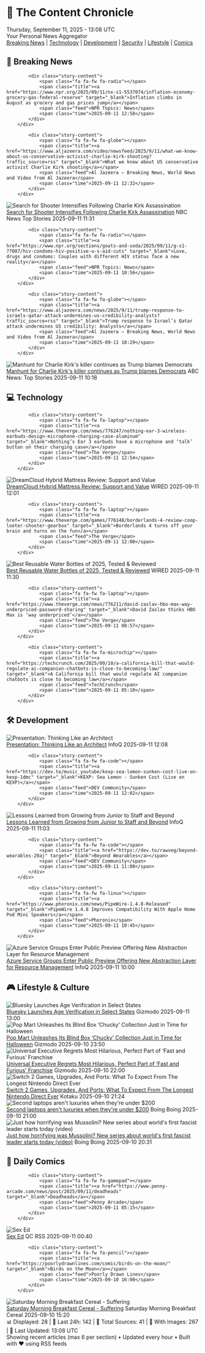 <!-- Processing 54 RSS feeds at 2025-09-11 13:07:47 UTC -->
<!-- Processing: XKCD -->
<!-- Processing: Poorly Drawn Lines -->
<!-- Processing: Garfield -->
<!-- Processing: Dilbert -->
<!-- Processing: Cyanide & Happiness -->
<!-- Processing: Questionable Content -->
<!-- Processing: Girl Genius -->
<!-- Processing: Al Jazeera Breaking News -->
<!-- Processing: NPR News -->
<!-- Processing: CBC News -->
<!-- Error processing https://rss.cbc.ca/lineup/topstories.xml: The read operation timed out -->
<!-- Processing: Reuters World News -->
<!-- Processing: ABC News Breaking -->
<!-- Processing: NBC News Breaking -->
<!-- Processing: The Verge -->
<!-- Processing: Ars Technica -->
<!-- Processing: WIRED -->
<!-- Processing: Slashdot -->
<!-- Processing: Lobsters Python -->
<!-- Processing: StackOverflow Blog -->
<!-- Processing: It's FOSS -->
<!-- Processing: OMG! Ubuntu -->
<!-- Processing: DistroWatch -->
<!-- Processing: GitLab Blog -->
<!-- Processing: InfoQ -->
<!-- Processing: Martin Fowler -->
<!-- Processing: Coding Horror -->
<!-- Processing: Gizmodo -->
<!-- Processing: Krebs on Security -->
<!-- Generated 7 new posts out of 28 feeds processed -->
<div class="newspaper-header">
    <h1 class="newspaper-title">📰 The Content Chronicle</h1>
    <div class="newspaper-date">Thursday, September 11, 2025 - 13:08 UTC</div>
    <div class="newspaper-subtitle">Your Personal News Aggregator</div>
</div>

<div class="newspaper-nav">
    <a href="#breaking">Breaking News</a> |
    <a href="#tech">Technology</a> |
    <a href="#dev">Development</a> |
    <a href="#security">Security</a> |
    <a href="#lifestyle">Lifestyle</a> |
    <a href="#webcomics">Comics</a>
</div>

<div class="news-section breaking-news" id="breaking">
<h2 class="section-header">🚨 Breaking News</h2>
<div class="stories-container">
<div class="story">
            
            <div class="story-content">
                <span class="fa fa-fw fa-radio"></span>
                <span class="title"><a href="https://www.npr.org/2025/09/11/nx-s1-5537074/inflation-economy-grocery-gas-federal-reserve" target="_blank">Inflation climbs in August as grocery and gas prices jump</a></span>
                <span class="feed">NPR Topics: News</span>
                <span class="time">2025-09-11 12:58</span>
            </div>
        </div>
<div class="story">
            
            <div class="story-content">
                <span class="fa fa-fw fa-globe"></span>
                <span class="title"><a href="https://www.aljazeera.com/video/newsfeed/2025/9/11/what-we-know-about-us-conservative-activist-charlie-kirk-shooting?traffic_source=rss" target="_blank">What we know about US conservative activist Charlie Kirk shooting</a></span>
                <span class="feed">Al Jazeera – Breaking News, World News and Video from Al Jazeera</span>
                <span class="time">2025-09-11 12:32</span>
            </div>
        </div>
<div class="story">
            <img src="https://media-cldnry.s-nbcnews.com/image/upload/t_fit_1500w/mpx/2704722219/2025_09/1757590290953_tdy_news_7a_winter_charlie_kirk_250911_1920x1080-e1d9z4.jpg" alt="Search for Shooter Intensifies Following Charlie Kirk Assassination" class="story-image" loading="lazy" onerror="this.style.display='none'">
            <div class="story-content">
                <span class="fa fa-fw fa-broadcast-tower"></span>
                <span class="title"><a href="https://www.today.com/video/search-for-shooter-intensifies-following-charlie-kirk-assassination-247360069761" target="_blank">Search for Shooter Intensifies Following Charlie Kirk Assassination</a></span>
                <span class="feed">NBC News Top Stories</span>
                <span class="time">2025-09-11 11:31</span>
            </div>
        </div>
<div class="story">
            
            <div class="story-content">
                <span class="fa fa-fw fa-radio"></span>
                <span class="title"><a href="https://www.npr.org/sections/goats-and-soda/2025/09/11/g-s1-77007/hiv-condoms-hiv-positive-u-s-aid-cuts" target="_blank">Love, drugs and condoms: Couples with different HIV status face a new reality</a></span>
                <span class="feed">NPR Topics: News</span>
                <span class="time">2025-09-11 10:56</span>
            </div>
        </div>
<div class="story">
            
            <div class="story-content">
                <span class="fa fa-fw fa-globe"></span>
                <span class="title"><a href="https://www.aljazeera.com/news/2025/9/11/trump-response-to-israels-qatar-attack-undermines-us-credibility-analysts?traffic_source=rss" target="_blank">Trump response to Israel’s Qatar attack undermines US credibility: Analysts</a></span>
                <span class="feed">Al Jazeera – Breaking News, World News and Video from Al Jazeera</span>
                <span class="time">2025-09-11 10:29</span>
            </div>
        </div>
<div class="story">
            <img src="https://s.abcnews.com/images/Politics/charlie-kirk-speaking-gty-jt-250910_1757547358804_hpMain_4x3t_384.jpg" alt="Manhunt for Charlie Kirk&#x27;s killer continues as Trump blames Democrats" class="story-image" loading="lazy" onerror="this.style.display='none'">
            <div class="story-content">
                <span class="fa fa-fw fa-tv"></span>
                <span class="title"><a href="https://abcnews.go.com/US/charlie-kirk-shooting-fbi-appeals-tips-manhunt-continues/story?id=125469211" target="_blank">Manhunt for Charlie Kirk&#x27;s killer continues as Trump blames Democrats</a></span>
                <span class="feed">ABC News: Top Stories</span>
                <span class="time">2025-09-11 10:18</span>
            </div>
        </div>
</div>
</div>
<div class="news-section tech-news" id="tech">
<h2 class="section-header">💻 Technology</h2>
<div class="stories-container">
<div class="story">
            
            <div class="story-content">
                <span class="fa fa-fw fa-laptop"></span>
                <span class="title"><a href="https://www.theverge.com/news/776247/nothing-ear-3-wireless-earbuds-design-microphone-charging-case-aluminum" target="_blank">Nothing’s Ear 3 earbuds have a microphone and ‘talk’ button on their charging case</a></span>
                <span class="feed">The Verge</span>
                <span class="time">2025-09-11 12:54</span>
            </div>
        </div>
<div class="story">
            <img src="https://media.wired.com/photos/68b9cec729d5e74472f40061/master/pass/Review-%20DreamCloud%20Hybrid%20Mattress.png" alt="DreamCloud Hybrid Mattress Review: Support and Value" class="story-image" loading="lazy" onerror="this.style.display='none'">
            <div class="story-content">
                <span class="fa fa-fw fa-bolt"></span>
                <span class="title"><a href="https://www.wired.com/review/dreamcloud-hybrid-mattress/" target="_blank">DreamCloud Hybrid Mattress Review: Support and Value</a></span>
                <span class="feed">WIRED</span>
                <span class="time">2025-09-11 12:01</span>
            </div>
        </div>
<div class="story">
            
            <div class="story-content">
                <span class="fa fa-fw fa-laptop"></span>
                <span class="title"><a href="https://www.theverge.com/games/776148/borderlands-4-review-coop-looter-shooter-gearbox" target="_blank">Borderlands 4 turns off your brain and turns on the fun</a></span>
                <span class="feed">The Verge</span>
                <span class="time">2025-09-11 12:00</span>
            </div>
        </div>
<div class="story">
            <img src="https://media.wired.com/photos/683109f6e43728b4f265f9a8/master/pass/Update-%20The%20Best%20Reusable%20Water%20Bottles%20That%20Aren%E2%80%99t%20Stanley%20Cups.png" alt="Best Reusable Water Bottles of 2025, Tested &amp; Reviewed" class="story-image" loading="lazy" onerror="this.style.display='none'">
            <div class="story-content">
                <span class="fa fa-fw fa-bolt"></span>
                <span class="title"><a href="https://www.wired.com/gallery/best-reusable-water-bottles/" target="_blank">Best Reusable Water Bottles of 2025, Tested &amp; Reviewed</a></span>
                <span class="feed">WIRED</span>
                <span class="time">2025-09-11 11:30</span>
            </div>
        </div>
<div class="story">
            
            <div class="story-content">
                <span class="fa fa-fw fa-laptop"></span>
                <span class="title"><a href="https://www.theverge.com/news/776211/david-zaslav-hbo-max-way-underpriced-password-sharing" target="_blank">David Zaslav thinks HBO Max is ‘way underpriced’</a></span>
                <span class="feed">The Verge</span>
                <span class="time">2025-09-11 08:57</span>
            </div>
        </div>
<div class="story">
            
            <div class="story-content">
                <span class="fa fa-fw fa-microchip"></span>
                <span class="title"><a href="https://techcrunch.com/2025/09/10/a-california-bill-that-would-regulate-ai-companion-chatbots-is-close-to-becoming-law/" target="_blank">A California bill that would regulate AI companion chatbots is close to becoming law</a></span>
                <span class="feed">TechCrunch</span>
                <span class="time">2025-09-11 05:10</span>
            </div>
        </div>
</div>
</div>
<div class="news-section dev-news" id="dev">
<h2 class="section-header">🛠️ Development</h2>
<div class="stories-container">
<div class="story">
            <img src="https://res.infoq.com/presentations/architecture-best-practices/en/mediumimage/gregor-hohpe-medium-1756297866716.jpg" alt="Presentation: Thinking Like an Architect" class="story-image" loading="lazy" onerror="this.style.display='none'">
            <div class="story-content">
                <span class="fa fa-fw fa-info-circle"></span>
                <span class="title"><a href="https://www.infoq.com/presentations/architecture-best-practices/?utm_campaign=infoq_content&utm_source=infoq&utm_medium=feed&utm_term=global" target="_blank">Presentation: Thinking Like an Architect</a></span>
                <span class="feed">InfoQ</span>
                <span class="time">2025-09-11 12:08</span>
            </div>
        </div>
<div class="story">
            
            <div class="story-content">
                <span class="fa fa-fw fa-code"></span>
                <span class="title"><a href="https://dev.to/music_youtube/kexp-sea-lemon-sunken-cost-live-on-kexp-1dmc" target="_blank">KEXP: Sea Lemon - Sunken Cost (Live on KEXP)</a></span>
                <span class="feed">DEV Community</span>
                <span class="time">2025-09-11 12:02</span>
            </div>
        </div>
<div class="story">
            <img src="https://res.infoq.com/news/2025/09/growing-junior-staff/en/headerimage/generatedHeaderImage-1757449109449.jpg" alt="Lessons Learned from Growing from Junior to Staff and Beyond" class="story-image" loading="lazy" onerror="this.style.display='none'">
            <div class="story-content">
                <span class="fa fa-fw fa-info-circle"></span>
                <span class="title"><a href="https://www.infoq.com/news/2025/09/growing-junior-staff/?utm_campaign=infoq_content&utm_source=infoq&utm_medium=feed&utm_term=global" target="_blank">Lessons Learned from Growing from Junior to Staff and Beyond</a></span>
                <span class="feed">InfoQ</span>
                <span class="time">2025-09-11 11:03</span>
            </div>
        </div>
<div class="story">
            
            <div class="story-content">
                <span class="fa fa-fw fa-code"></span>
                <span class="title"><a href="https://dev.to/rawveg/beyond-wearables-20aj" target="_blank">Beyond Wearables</a></span>
                <span class="feed">DEV Community</span>
                <span class="time">2025-09-11 11:00</span>
            </div>
        </div>
<div class="story">
            
            <div class="story-content">
                <span class="fa fa-fw fa-linux"></span>
                <span class="title"><a href="https://www.phoronix.com/news/PipeWire-1.4.8-Released" target="_blank">PipeWire 1.4.8 Improves Compatibility With Apple Home Pod Mini Speakers</a></span>
                <span class="feed">Phoronix</span>
                <span class="time">2025-09-11 10:45</span>
            </div>
        </div>
<div class="story">
            <img src="https://res.infoq.com/news/2025/09/azure-service-groups-preview/en/headerimage/generatedHeaderImage-1757411283972.jpg" alt="Azure Service Groups Enter Public Preview Offering New Abstraction Layer for Resource Management" class="story-image" loading="lazy" onerror="this.style.display='none'">
            <div class="story-content">
                <span class="fa fa-fw fa-info-circle"></span>
                <span class="title"><a href="https://www.infoq.com/news/2025/09/azure-service-groups-preview/?utm_campaign=infoq_content&utm_source=infoq&utm_medium=feed&utm_term=global" target="_blank">Azure Service Groups Enter Public Preview Offering New Abstraction Layer for Resource Management</a></span>
                <span class="feed">InfoQ</span>
                <span class="time">2025-09-11 10:00</span>
            </div>
        </div>
</div>
</div>
<div class="news-section lifestyle-news" id="lifestyle">
<h2 class="section-header">🎮 Lifestyle & Culture</h2>
<div class="stories-container">
<div class="story">
            <img src="https://gizmodo.com/app/uploads/2023/07/e4b2c2dc2a22231c0fd46eae4b138b10.jpg" alt="Bluesky Launches Age Verification in Select States" class="story-image" loading="lazy" onerror="this.style.display='none'">
            <div class="story-content">
                <span class="fa fa-fw fa-computer"></span>
                <span class="title"><a href="https://gizmodo.com/bluesky-launches-age-verification-in-select-states-2000657248" target="_blank">Bluesky Launches Age Verification in Select States</a></span>
                <span class="feed">Gizmodo</span>
                <span class="time">2025-09-11 13:00</span>
            </div>
        </div>
<div class="story">
            <img src="https://gizmodo.com/app/uploads/2025/09/Chucky-final-popmart-.jpg" alt="Pop Mart Unleashes Its Blind Box ‘Chucky’ Collection Just in Time for Halloween" class="story-image" loading="lazy" onerror="this.style.display='none'">
            <div class="story-content">
                <span class="fa fa-fw fa-computer"></span>
                <span class="title"><a href="https://gizmodo.com/pop-mart-unleashes-its-blind-box-chucky-collection-just-in-time-for-halloween-2000657269" target="_blank">Pop Mart Unleashes Its Blind Box ‘Chucky’ Collection Just in Time for Halloween</a></span>
                <span class="feed">Gizmodo</span>
                <span class="time">2025-09-10 23:50</span>
            </div>
        </div>
<div class="story">
            <img src="https://gizmodo.com/app/uploads/2025/09/F9-Fast-Furious-Space.jpg" alt="Universal Executive Regrets Most Hilarious, Perfect Part of ‘Fast and Furious’ Franchise" class="story-image" loading="lazy" onerror="this.style.display='none'">
            <div class="story-content">
                <span class="fa fa-fw fa-computer"></span>
                <span class="title"><a href="https://gizmodo.com/universal-executive-regrets-most-hilarious-perfect-part-of-fast-and-furious-franchise-2000657222" target="_blank">Universal Executive Regrets Most Hilarious, Perfect Part of ‘Fast and Furious’ Franchise</a></span>
                <span class="feed">Gizmodo</span>
                <span class="time">2025-09-10 22:00</span>
            </div>
        </div>
<div class="story">
            <img src="https://kotaku.com/app/uploads/2025/09/New-Project-9.jpg" alt="Switch 2 Games, Upgrades, And Ports: What To Expect From The Longest Nintendo Direct Ever" class="story-image" loading="lazy" onerror="this.style.display='none'">
            <div class="story-content">
                <span class="fa fa-fw fa-gamepad"></span>
                <span class="title"><a href="https://kotaku.com/nintendo-direct-switch-2-leaks-mario-re7-smash-bros-2000624779" target="_blank">Switch 2 Games, Upgrades, And Ports: What To Expect From The Longest Nintendo Direct Ever</a></span>
                <span class="feed">Kotaku</span>
                <span class="time">2025-09-10 21:24</span>
            </div>
        </div>
<div class="story">
            <img src="https://i0.wp.com/boingboing.net/wp-content/uploads/2025/09/Apple-MacBook-Air-13.3-1.jpg?fit=1300%2C976&amp;quality=60&amp;ssl=1" alt="Second laptops aren&#x27;t luxuries when they&#x27;re under $200" class="story-image" loading="lazy" onerror="this.style.display='none'">
            <div class="story-content">
                <span class="fa fa-fw fa-arrow-right"></span>
                <span class="title"><a href="https://boingboing.net/2025/09/10/second-laptops-arent-luxuries-when-theyre-under-200.html" target="_blank">Second laptops aren&#x27;t luxuries when they&#x27;re under $200</a></span>
                <span class="feed">Boing Boing</span>
                <span class="time">2025-09-10 21:00</span>
            </div>
        </div>
<div class="story">
            <img src="https://i0.wp.com/boingboing.net/wp-content/uploads/2025/09/mussolini.jpeg?fit=1080%2C574&amp;quality=60&amp;ssl=1" alt="Just how horrifying was Mussolini? New series about world&#x27;s first fascist leader starts today (video)" class="story-image" loading="lazy" onerror="this.style.display='none'">
            <div class="story-content">
                <span class="fa fa-fw fa-arrow-right"></span>
                <span class="title"><a href="https://boingboing.net/2025/09/10/just-how-horrifying-was-mussolini-new-series-about-worlds-first-fascist-leader-starts-today-video.html" target="_blank">Just how horrifying was Mussolini? New series about world&#x27;s first fascist leader starts today (video)</a></span>
                <span class="feed">Boing Boing</span>
                <span class="time">2025-09-10 20:31</span>
            </div>
        </div>
</div>
</div>
<div class="news-section webcomics-section" id="webcomics">
<h2 class="section-header">🎨 Daily Comics</h2>
<div class="stories-container">
<div class="story">
            
            <div class="story-content">
                <span class="fa fa-fw fa-gamepad"></span>
                <span class="title"><a href="https://www.penny-arcade.com/news/post/2025/09/11/deadheads" target="_blank">Deadheads</a></span>
                <span class="feed">Penny Arcade</span>
                <span class="time">2025-09-11 05:15</span>
            </div>
        </div>
<div class="story">
            <img src="http://www.questionablecontent.net/comics/5655.png" alt="Sex Ed" class="story-image" loading="lazy" onerror="this.style.display='none'">
            <div class="story-content">
                <span class="fa fa-fw fa-music"></span>
                <span class="title"><a href="http://questionablecontent.net/view.php?comic=5655" target="_blank">Sex Ed</a></span>
                <span class="feed">QC RSS</span>
                <span class="time">2025-09-11 00:40</span>
            </div>
        </div>
<div class="story">
            
            <div class="story-content">
                <span class="fa fa-fw fa-pencil"></span>
                <span class="title"><a href="https://poorlydrawnlines.com/comic/birds-on-the-moon/" target="_blank">Birds on the Moon</a></span>
                <span class="feed">Poorly Drawn Lines</span>
                <span class="time">2025-09-10 16:00</span>
            </div>
        </div>
<div class="story">
            <img src="https://www.smbc-comics.com/comics/1757395084-20250910.png" alt="Saturday Morning Breakfast Cereal - Suffering" class="story-image" loading="lazy" onerror="this.style.display='none'">
            <div class="story-content">
                <span class="fa fa-fw fa-smile"></span>
                <span class="title"><a href="https://www.smbc-comics.com/comic/suffering-4" target="_blank">Saturday Morning Breakfast Cereal - Suffering</a></span>
                <span class="feed">Saturday Morning Breakfast Cereal</span>
                <span class="time">2025-09-10 15:20</span>
            </div>
        </div>
</div>
</div>

<div class="newspaper-footer">
    <div class="stats">
        📊 Displayed: 28 | 📅 Last 24h: 142 | 📡 Total Sources: 41 | 📸 With Images: 267 |
        🔄 Last Updated: 13:08 UTC
    </div>
    <div class="footer-note">
        Showing recent articles (max 6 per section) • Updated every hour • Built with ❤️ using RSS feeds
    </div>
</div>
